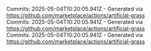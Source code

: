 Commits: 2025-05-04T10:20:05.941Z - Generated via https://github.com/marketplace/actions/artificial-grass
<br>
Commits: 2025-05-04T10:20:05.941Z - Generated via https://github.com/marketplace/actions/artificial-grass
<br>
Commits: 2025-05-04T10:20:05.941Z - Generated via https://github.com/marketplace/actions/artificial-grass
<br>
